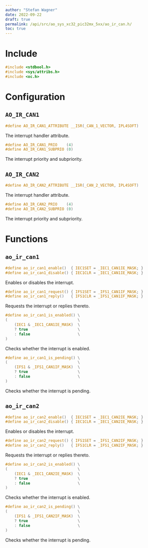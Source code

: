 ```yaml
---
author: "Stefan Wagner"
date: 2022-09-22
draft: true
permalink: /api/src/ao_sys_xc32_pic32mx_5xx/ao_ir_can.h/
toc: true
---
```


# Include

```c
#include <stdbool.h>
#include <sys/attribs.h>
#include <xc.h>
```

# Configuration

## `AO_IR_CAN1`

```c
#define AO_IR_CAN1_ATTRIBUTE __ISR(_CAN_1_VECTOR, IPL4SOFT)
```

The interrupt handler attribute.

```c
#define AO_IR_CAN1_PRIO    (4)
#define AO_IR_CAN1_SUBPRIO (0)
```

The interrupt priority and subpriority.

## `AO_IR_CAN2`

```c
#define AO_IR_CAN2_ATTRIBUTE __ISR(_CAN_2_VECTOR, IPL4SOFT)
```

The interrupt handler attribute.

```c
#define AO_IR_CAN2_PRIO    (4)
#define AO_IR_CAN2_SUBPRIO (0)
```

The interrupt priority and subpriority.

# Functions

## `ao_ir_can1`

```c
#define ao_ir_can1_enable()  { IEC1SET = _IEC1_CAN1IE_MASK; }
#define ao_ir_can1_disable() { IEC1CLR = _IEC1_CAN1IE_MASK; }
```

Enables or disables the interrupt.

```c
#define ao_ir_can1_request() { IFS1SET = _IFS1_CAN1IF_MASK; }
#define ao_ir_can1_reply()   { IFS1CLR = _IFS1_CAN1IF_MASK; }
```

Requests the interrupt or replies thereto.

```c
#define ao_ir_can1_is_enabled() \
(                               \
    (IEC1 & _IEC1_CAN1IE_MASK)  \
    ? true                      \
    : false                     \
)
```

Checks whether the interrupt is enabled.

```c
#define ao_ir_can1_is_pending() \
(                               \
    (IFS1 & _IFS1_CAN1IF_MASK)  \
    ? true                      \
    : false                     \
)
```

Checks whether the interrupt is pending.

## `ao_ir_can2`

```c
#define ao_ir_can2_enable()  { IEC1SET = _IEC1_CAN2IE_MASK; }
#define ao_ir_can2_disable() { IEC1CLR = _IEC1_CAN2IE_MASK; }
```

Enables or disables the interrupt.

```c
#define ao_ir_can2_request() { IFS1SET = _IFS1_CAN2IF_MASK; }
#define ao_ir_can2_reply()   { IFS1CLR = _IFS1_CAN2IF_MASK; }
```

Requests the interrupt or replies thereto.

```c
#define ao_ir_can2_is_enabled() \
(                               \
    (IEC1 & _IEC1_CAN2IE_MASK)  \
    ? true                      \
    : false                     \
)
```

Checks whether the interrupt is enabled.

```c
#define ao_ir_can2_is_pending() \
(                               \
    (IFS1 & _IFS1_CAN2IF_MASK)  \
    ? true                      \
    : false                     \
)
```

Checks whether the interrupt is pending.

